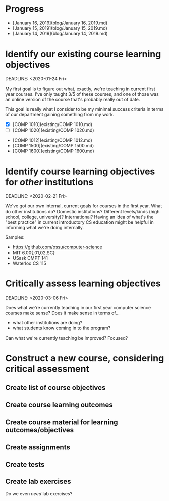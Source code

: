 Progress
========

* [January 16, 2019](blog/January 16, 2019.md)
* [January 15, 2019](blog/January 15, 2019.md)
* [January 14, 2019](blog/January 14, 2019.md)


Identify our existing course learning objectives
================================================

DEADLINE: <2020-01-24 Fri>

My first goal is to figure out what, exactly, we're teaching in current first
year courses. I've only taught 3/5 of these courses, and one of those was an
online version of the course that's probably really out of date.

This goal is really what I consider to be my minimal success criteria in
terms of our department gaining something from my work.

* [X] [COMP 1010](existing/COMP 1010.md)
* [ ] [COMP 1020](existing/COMP 1020.md)
* [COMP 1012](existing/COMP 1012.md)
* [COMP 1500](existing/COMP 1500.md)
* [COMP 1600](existing/COMP 1600.md)

Identify course learning objectives for *other* institutions
============================================================

DEADLINE: <2020-02-21 Fri>

We've got our own internal, current goals for courses in the first year. What
do other institutions do? Domestic institutions? Different levels/kinds (high
school, college, university)? International? Having an idea of what's the
"best practice" in current introductory CS education might be helpful in
informing what we're doing internally.

Samples:

* <https://github.com/ossu/computer-science>
* MIT 6.00{,01,02,SC}
* USask CMPT 141
* Waterloo CS 115


Critically assess learning objectives
=====================================

DEADLINE: <2020-03-06 Fri>

Does what we're currently teaching in our first year computer science courses
make sense? Does it make sense in terms of...

- what other institutions are doing?
- what students know coming in to the program?

Can what we're currently teaching be improved? Focused?

Construct a new course, considering critical assessment
=======================================================

Create list of course objectives
--------------------------------

Create course learning outcomes
-------------------------------

Create course material for learning outcomes/objectives
-------------------------------------------------------

Create assignments
------------------

Create tests
------------

Create lab exercises
--------------------

Do we even *need*  lab exercises?
